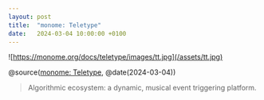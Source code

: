 ```yaml
---
layout: post
title:  "monome: Teletype"
date:   2024-03-04 10:00:00 +0100
---
```


![https://monome.org/docs/teletype/images/tt.jpg](/assets/tt.jpg)

@source([monome: Teletype](https://monome.org/docs/teletype/), @date(2024-03-04))

> Algorithmic ecosystem: a dynamic, musical event triggering platform.